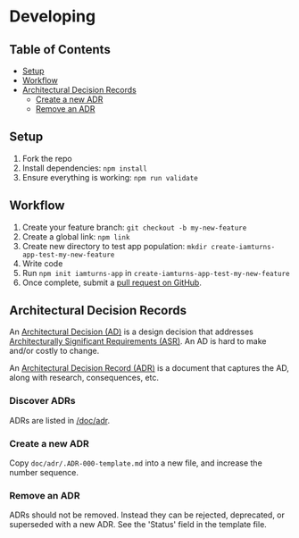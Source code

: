 # Developing

## Table of Contents

<!-- START doctoc generated TOC please keep comment here to allow auto update -->
<!-- DON'T EDIT THIS SECTION, INSTEAD RE-RUN doctoc TO UPDATE -->

- [Setup](#setup)
- [Workflow](#workflow)
- [Architectural Decision Records](#architectural-decision-records)
  - [Create a new ADR](#create-a-new-adr)
  - [Remove an ADR](#remove-an-adr)

<!-- END doctoc generated TOC please keep comment here to allow auto update -->

## Setup

1. Fork the repo
1. Install dependencies: `npm install`
1. Ensure everything is working: `npm run validate`

## Workflow

1. Create your feature branch: `git checkout -b my-new-feature`
1. Create a global link: `npm link`
1. Create new directory to test app population: `mkdir create-iamturns-app-test-my-new-feature`
1. Write code
1. Run `npm init iamturns-app` in `create-iamturns-app-test-my-new-feature`
1. Once complete, submit a [pull request on GitHub](https://github.com/iamturns/create-iamturns-app/pulls).

## Architectural Decision Records

An [Architectural Decision (AD)](https://en.wikipedia.org/wiki/Architectural_decision) is a design decision that addresses [Architecturally Significant Requirements (ASR)](https://en.wikipedia.org/wiki/Architecturally_significant_requirements). An AD is hard to make and/or costly to change.

An [Architectural Decision Record (ADR)](https://adr.github.io/) is a document that captures the AD, along with research, consequences, etc.

### Discover ADRs

ADRs are listed in [/doc/adr](/doc/adr).

### Create a new ADR

Copy `doc/adr/.ADR-000-template.md` into a new file, and increase the number sequence.

### Remove an ADR

ADRs should not be removed. Instead they can be rejected, deprecated, or superseded with a new ADR. See the 'Status' field in the template file.
